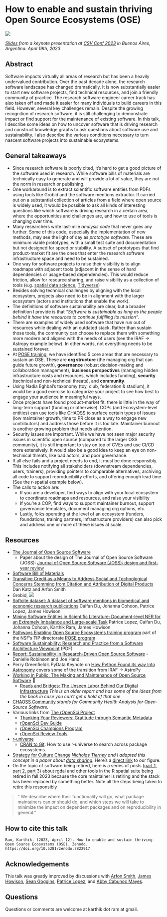 # How to enable and sustain thriving Open Source Ecosystems (OSE)

[![][imgur]](https://inundata.org/talks/csvconf/)

*[Slides][inundata] from a keynote presentation at [CSV Conf 2023][csvconf] in Buenos Aires, Argentina. April 19th, 2023*
## Abstract

Software impacts virtually all areas of research but has been a heavily undervalued contribution. Over the past decade alone, the research software landscape has changed dramatically. It is now substantially easier to start new software projects, find technical resources, and join a friendly community of practice. The research software engineer career track has also taken off and made it easier for many individuals to build careers in this field. However, several key challenges remain. Despite the growing recognition of research software, it is still challenging to demonstrate impact or find support for the maintenance of existing software. In this talk, I describe some ideas on how to uncover software that is driving research and construct knowledge graphs to ask questions about software use and sustainability. I also describe the various conditions necessary to turn nascent software projects into sustainable ecosystems.

## General takeaways 

- Since research software is poorly cited, it’s hard to get a good picture of the software used in research. While software bills of materials are technically easy to generate and will provide a lot of value, they are not the norm in research or publishing.
- One workaround is to extract scientific software entities from PDFs using tools like Grobid and the software mentions extractor. If carried out on a substantial collection of articles from a field where open source is widely used, it would be possible to ask all kinds of interesting questions like which software is driving research in a certain area, where the opportunities and challenges are, and how to use of tools is changing over time.
- Many researchers write last-mile *analysis code* that never goes any further. Some of this code, especially the implementation of new methods, may see the light of day as *prototype software*. These are minimum viable prototypes, with a small test suite and documentation but not designed for speed or stability. A subset of prototypes that find product-market fit are the ones that enter the research software infrastructure space and need to be sustained. 
- One way for software projects to raise their visibility is to align roadmaps with adjacent tools (adjacent in the sense of hard dependencies or usage-based dependencies). This would reduce friction, allow for resource sharing, and raise visibility as a collection of tools (e.g. [spatial data science](https://r-spatial.org/), [Tidyverse](https://joss.theoj.org/papers/10.21105/joss.01686))
- Besides solving technical challenges by aligning with the local ecosystem, projects also need to be in alignment with the larger ecosystem (actors and institutions that enable the work).
- The definitions of software sustainability are clear, but a broader definition I provide is that *“Software is sustainable as long as the people behind it have the resources to continue fulfilling its mission”*.
- There are examples of widely used software that have run out of resources while dealing with an outdated stack. Rather than sustain those tools, the community can choose to replace them with something more modern and aligned with the needs of users (see the IRAF → Astropy example below). In other words, not everything needs to be sustained forever.
- At [POSE training](https://pose.training/), we have identified 5 core areas that are necessary to sustain an OSE. These are **org structure** (the managing org that can guide future growth), **governance** (robust decision-making and collaboration management), **business perspectives** (managing hidden infrastructure costs and resources, which includes funding), **security** (technical and non-technical threats), and **community**. 
- Using Nadia Eghbal’s taxonomy (toy, club, federation & stadium), it would be a good exercise to categorize your project to see how best to engage your audience in meaningful ways. 
- Once projects have found product-market fit, there is little in the way of long-term support (funding or otherwise). COPs (and Ecosystem-level entities) can use tools like [CHAOSS](https://chaoss.community/) to surface certain types of issues (low maintainer growth, time to PR close as a way to engage new contributors) and address those before it is too late. Maintainer burnout is another growing problem that needs attention.
- Security issues are important. While we have not seen major security issues in scientific open source (compared to the larger OSS community), it is still important to stay on top of CVEs and use CI/CD more extensively. It would also be a good idea to keep an eye on non-technical threats, like bad actors, and poor governance.
- If all else fails and a project needs to end, it must be done responsibly. This includes notifying all stakeholders (downstream dependencies, users, trainers), providing pointers to comparable alternatives, archiving all code to support reproducibility efforts, and offering enough lead time (See the r-spatial example below).
- The calls to action are:
	- If you are a developer, find ways to align with your local ecosystem to coordinate roadmaps and resources, and raise your visibility
	- If you’re a COP, find ways to support maintainer burnout, support governance templates, document managing org options, etc.
	- Lastly, folks operating at the level of an ecosystem (funders, foundations, training partners, infrastructure providers) can also pick and address one or more of these issues at scale. 

## Resources

- [The Journal of Open Source Software][theoj]   
	* Paper about the design of The Journal of Open Source Software (JOSS): [Journal of Open Source Software (JOSS): design and first-year review][peerj]
- [Software Bill of Materials][synopsys]
- [Transitive Credit as a Means to Address Social and Technological Concerns Stemming from Citation and Attribution of Digital Products][metajnl] Dan Katz and Arfon Smith
- Grobid, [][readthedocs]![](https://i.imgur.com/hIzjbUo.png)   
- [Softcite dataset: A dataset of software mentions in biomedical and economic research publications][onlinelibrary] Caifan Du, Johanna Cohoon, Patrice Lopez, James Howison   
- [Mining Software Entities in Scientific Literature: Document-level NER for an Extremely Imbalance and Large-scale Task][acm] Patrice Lopez, Caifan Du, Johanna Cohoon, Karthik Ram, James Howison  
- [Pathways Enabling Open Source Ecosystems training program][pose] part of the NSF’s TIP directorate [POSE program][nsf]      
- [Software Sustainability: Research and Practice from a
Software Architecture Viewpoint][hud] (PDF)
- [Report: Sustainability in Research-Driven Open Source Software][codeforsociety] - Danielle Robinson and Joe Hand      
- Perry Greenfield’s PyData Keynote on [How Python Found its way Into Astronomy][youtube] covers some of the transition from IRAF → AstroPy      
- [Working in Public: The Making and Maintenance of Open Source Software][stripe] 📙      
	- [Roads and Bridges: The Unseen Labor Behind Our Digital Infrastructure][fordfoundation] *This is an older report and has some of the ideas from the book in case you can’t get a hold of that one* 
- [CHAOSS Community][chaoss] *stands for Community Health Analysis for Open-Source Software.*
- Various links from [The rOpenSci Project][ropensci]  
	- [Thanking Your Reviewers: Gratitude through Semantic Metadata][ropensci]    
	- [rOpenSci Dev Guide][ropensci]
	- [rOpenSci Champions Program][ropensci]  
	- [rOpenSci Review Tools][github]   
- [r-universe][r-universe]
	- [CRAN to Git][ropensci]: How to use r-universe to search across package ecosystems.
- [Strategy for Culture Change][cos] *[Nicholas Tierney][njtierney] and I adapted this concept in a paper about [data sharing][sciencedirect]*. Here’s a [direct link][els-cdn] to our figure.
- On the topic of software being retired, here is a series of posts ([part 1][org/r/2022/04/12/evolution], [part 2][org/r/2022/12/14/evolution2], [part 3][org/r/2023/04/10/evolution3]) about rgdal and other tools in the R spatial suite being retired in fall 2023 because the core maintainer is retiring and the stack has been replaced by something better. Note all the steps being taken to retire this responsibly 
> “ We describe where their functionality will go, what package maintainers can or should do, and which steps we will take to minimize the impact on dependent packages and on reproducibility in general.”

## How to cite this talk

```Ram, Karthik. (2023, April 12). How to enable and sustain thriving Open Source Ecosystems (OSE). Zenodo. https://doi.org/10.5281/zenodo.7822917```

## Acknowledgements

This talk was greatly improved by discussions with [Arfon Smith](https://www.arfon.org/), [James Howison](http://james.howison.name/), [Sean Goggins](https://www.seangoggins.net/), [Patrice Lopez][science-miner], and [Abby Cabunoc Mayes](https://abbycabs.github.io/). 

## Questions

Questions or comments are welcome at karthik dot ram at gmail.



[science-miner]: https://science-miner.com/
[org/r/2023/04/10/evolution3]: https://r-spatial.org/r/2023/04/10/evolution3.html
[org/r/2022/12/14/evolution2]: https://r-spatial.org/r/2022/12/14/evolution2.html
[org/r/2022/04/12/evolution]: https://r-spatial.org/r/2022/04/12/evolution.html
[els-cdn]: https://ars.els-cdn.com/content/image/1-s2.0-S2666389921002300-gr1_lrg.jpg
[sciencedirect]: https://www.sciencedirect.com/science/article/pii/S2666389921002300
[njtierney]: https://www.njtierney.com/about/
[cos]: https://www.cos.io/blog/strategy-for-culture-change
[cscce]: https://www.cscce.org/trainings/cef/
[cscce]: https://www.cscce.org/resources/cpm/
[ropensci]: https://ropensci.org/blog/2023/04/03/cran-to-git/
[r-universe]: https://r-universe.dev/search/
[github]: https://github.com/ropensci-review-tools
[ropensci]: https://ropensci.org/champions/
[ropensci]: https://devguide.ropensci.org/
[ropensci]: https://ropensci.org/blog/2018/03/16/thanking-reviewers-in-metadata/
[ropensci]: https://ropensci.org/
[chaoss]: https://chaoss.community/
[fordfoundation]: https://www.fordfoundation.org/work/learning/research-reports/roads-and-bridges-the-unseen-labor-behind-our-digital-infrastructure/
[stripe]: https://press.stripe.com/working-in-public
[youtube]: https://www.youtube.com/watch?v=uz53IV1V_Xo&t=11s
[codeforsociety]: https://www.codeforsociety.org/resources/report-sustainability-in-research-driven-open-source-software
[hud]: https://eprints.hud.ac.uk/id/eprint/33972/1/1-s2.0-S0164121217303072-main.pdf
[nsf]: https://beta.nsf.gov/funding/opportunities/pathways-enable-open-source-ecosystems-pose
[pose]: https://pose.training/
[acm]: https://dl.acm.org/doi/abs/10.1145/3459637.3481936
[onlinelibrary]: https://asistdl.onlinelibrary.wiley.com/doi/abs/10.1002/asi.24454
[readthedocs]: https://grobid.readthedocs.io/en/latest/Principles/
[metajnl]: https://openresearchsoftware.metajnl.com/articles/10.5334/jors.be
[synopsys]: https://www.synopsys.com/blogs/software-security/software-bill-of-materials-bom/
[peerj]: https://peerj.com/articles/cs-147/
[theoj]: https://joss.theoj.org/
[pose]: https://pose.training/
[theoj]: https://joss.theoj.org/papers/10.21105/joss.01686
[r-spatial]: https://r-spatial.org/book/
[csvconf]: https://csvconf.com/
[inundata]: https://inundata.org/talks/csvconf/
[imgur]: https://i.imgur.com/VjeqIqr.jpg
